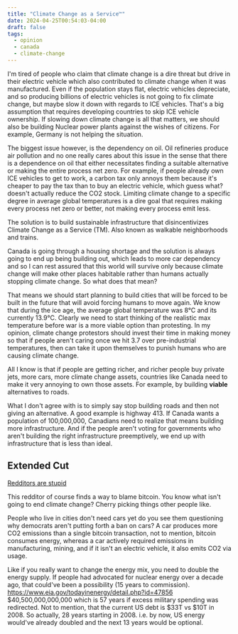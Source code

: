 ```yaml
---
title: "Climate Change as a Service™"
date: 2024-04-25T00:54:03-04:00
draft: false
tags:
  - opinion
  - canada
  - climate-change
---
```


I'm tired of people who claim that climate change is a dire threat but drive in their electric vehicle which also contributed to climate change when it was manufactured. Even if the population stays flat, electric vehicles depreciate, and so producing billions of electric vehicles is not going to fix climate change, but maybe slow it down with regards to ICE vehicles. That's a big assumption that requires developing countries to skip ICE vehicle ownership. If slowing down climate change is all that matters, we should also be building Nuclear power plants against the wishes of citizens. For example, Germany is not helping the situation.

The biggest issue however, is the dependency on oil. Oil refineries produce air pollution and no one really cares about this issue in the sense that there is a dependence on oil that either necessitates finding a suitable alternative or making the entire process net zero. For example, if people already own ICE vehicles to get to work, a carbon tax only annoys them because it's cheaper to pay the tax than to buy an electric vehicle, which guess what? doesn't actually reduce the CO2 stock. Limiting climate change to a specific degree in average global temperatures is a dire goal that requires making every process net zero or better, not making every process emit less.

The solution is to build sustainable infrastructure that disincentivizes Climate Change as a Service (TM). Also known as walkable neighborhoods and trains.

Canada is going through a housing shortage and the solution is always going to end up being building out, which leads to more car dependency and so I can rest assured that this world will survive only because climate change will make other places habitable rather than humans actually stopping climate change. So what does that mean?

That means we should start planning to build cities that will be forced to be built in the future that will avoid forcing humans to move again. We know that during the ice age, the average global temperature was 8°C and its currently 13.9°C. Clearly we need to start thinking of the realistic max temperature before war is a more viable option than protesting. In my opinion, climate change protestors should invest their time in making money so that if people aren't caring once we hit 3.7 over pre-industrial temperatures, then can take it upon themselves to punish humans who are causing climate change.

All I know is that if people are getting richer, and richer people buy private jets, more cars, more climate change assets, countries like Canada need to make it very annoying to own those assets. For example, by building **viable** alternatives to roads.

What I don't agree with is to simply say stop building roads and then not giving an alternative. A good example is highway 413.
If Canada wants a population of 100,000,000, Canadians need to realize that means building more infrastructure. And if the people aren't voting for governments who aren't building the right infrastructure preemptively, we end up with infrastructure that is less than ideal.

## Extended Cut

[Redditors are stupid](https://www.reddit.com/r/climate/comments/1cc34zy/comment/l14inof/?utm_source=share&utm_medium=web3x&utm_name=web3xcss&utm_term=1&utm_content=share_button)

This redditor of course finds a way to blame bitcoin. You know what isn't going to end climate change? Cherry picking things other people like.

People who live in cities don't need cars yet do you see them questioning why democrats aren't putting forth a ban on cars? A car produces more CO2 emissions than a single bitcoin transaction, not to mention, bitcoin consumes energy, whereas a car actively required emissions in manufacturing, mining, and if it isn't an electric vehicle, it also emits CO2 via usage.

Like if you really want to change the energy mix, you need to double the energy supply. If people had advocated for nuclear energy over a decade ago, that could've been a possibility (15 years to commission). https://www.eia.gov/todayinenergy/detail.php?id=47856
$40,500,000,000,000 which is 57 years if excess military spending was redirected. Not to mention, that the current US debt is $33T vs $10T in 2008. So actually, 28 years starting in 2008. i.e. by now, US energy would've already doubled and the next 13 years would be optional.

